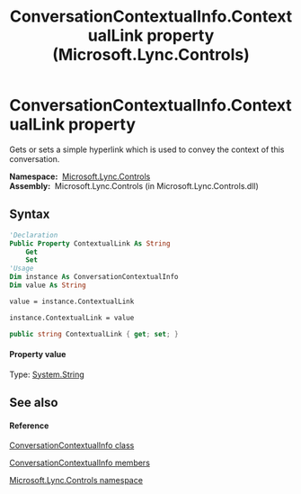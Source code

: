 ﻿---
title: ConversationContextualInfo.ContextualLink property  (Microsoft.Lync.Controls)
TOCTitle: 'ContextualLink property '
ms:assetid: P:Microsoft.Lync.Controls.ConversationContextualInfo.ContextualLink_DI_3_UC_OCS14MrefLyncWPF
ms:mtpsurl: https://msdn.microsoft.com/en-us/library/microsoft.lync.controls.conversationcontextualinfo.contextuallink_di_3_uc_ocs14mreflyncwpf(v=office.15)
ms:contentKeyID: 48594906
ms.date: 07/28/2014
mtps_version: v=office.15
f1_keywords:
- Microsoft.Lync.Controls.ConversationContextualInfo.ContextualLink
dev_langs:
- CSharp
- JScript
- VB
- other
---

# ConversationContextualInfo.ContextualLink property

Gets or sets a simple hyperlink which is used to convey the context of this conversation.

**Namespace:**  [Microsoft.Lync.Controls](microsoft-lync-controls-namespace_1.md)  
**Assembly:**  Microsoft.Lync.Controls (in Microsoft.Lync.Controls.dll)

## Syntax

``` vb
'Declaration
Public Property ContextualLink As String
    Get
    Set
'Usage
Dim instance As ConversationContextualInfo
Dim value As String

value = instance.ContextualLink

instance.ContextualLink = value
```

``` csharp
public string ContextualLink { get; set; }
```

#### Property value

Type: [System.String](http://msdn2.microsoft.com/en-us/library/s1wwdcbf)  

## See also

#### Reference

[ConversationContextualInfo class](conversationcontextualinfo-class-microsoft-lync-controls_1.md)

[ConversationContextualInfo members](conversationcontextualinfo-members-microsoft-lync-controls_1.md)

[Microsoft.Lync.Controls namespace](microsoft-lync-controls-namespace_1.md)

